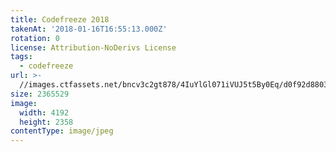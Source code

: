 ```yaml
---
title: Codefreeze 2018
takenAt: '2018-01-16T16:55:13.000Z'
rotation: 0
license: Attribution-NoDerivs License
tags:
  - codefreeze
url: >-
  //images.ctfassets.net/bncv3c2gt878/4IuYlGl071iVUJ5t5By0Eq/d0f92d8803502431e6dc05ec6ec9ec24/codefreeze-2018_38902731435_o
size: 2365529
image:
  width: 4192
  height: 2358
contentType: image/jpeg
---
```


